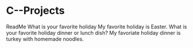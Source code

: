 # C--Projects
ReadMe 
What is your favorite holiday
My favorite holiday is Easter. 
What is your favorite holiday dinner or lunch dish?
My favoriate holiday dinner is turkey with homemade noodles. 
